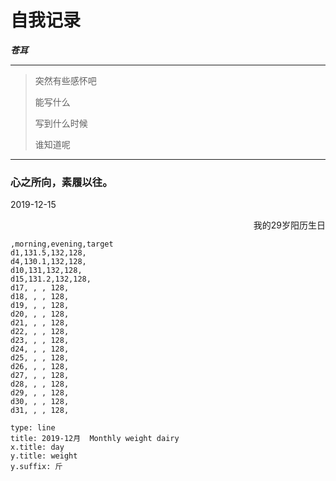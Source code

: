 
# 自我记录
***苍耳***

----
> 突然有些感怀吧
>
> 能写什么 
>
> 写到什么时候
>
> 谁知道呢

---

### 心之所向，素履以往。

2019-12-15 </div>
<div style="text-align: right"> 我的29岁阳历生日 </div>



```chart
,morning,evening,target
d1,131.5,132,128,
d4,130.1,132,128,
d10,131,132,128,
d15,131.2,132,128,
d17, , , 128,
d18, , , 128,
d19, , , 128,
d20, , , 128,
d21, , , 128,
d22, , , 128,
d23, , , 128,
d24, , , 128,
d25, , , 128,
d26, , , 128,
d27, , , 128,
d28, , , 128,
d29, , , 128,
d30, , , 128,
d31, , , 128,

type: line
title: 2019-12月  Monthly weight dairy  
x.title: day
y.title: weight
y.suffix: 斤
```



